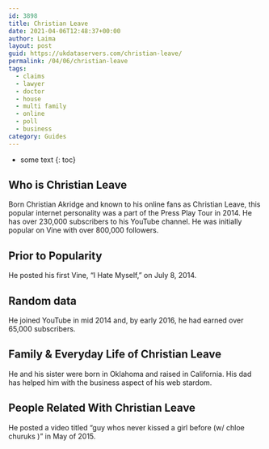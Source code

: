 ```yaml
---
id: 3898
title: Christian Leave
date: 2021-04-06T12:48:37+00:00
author: Laima
layout: post
guid: https://ukdataservers.com/christian-leave/
permalink: /04/06/christian-leave
tags:
  - claims
  - lawyer
  - doctor
  - house
  - multi family
  - online
  - poll
  - business
category: Guides
---
```


* some text
{: toc}


## Who is Christian Leave
                  
                  
                  
Born Christian Akridge and known to his online fans as Christian Leave, this popular internet personality was a part of the Press Play Tour in 2014. He has over 230,000 subscribers to his YouTube channel. He was initially popular on Vine with over 800,000 followers. 
                  
              
            
              
            
                
                
                
## Prior to Popularity
                  
                  
                  
He posted his first Vine, &#8220;I Hate Myself,&#8221; on July 8, 2014. 
                  
              
            
              
            
                
                
                
## Random data
                  
                  
                  
He joined YouTube in mid 2014 and, by early 2016, he had earned over 65,000 subscribers. 
                  
              
            
              
            
                
                
                
## Family & Everyday Life of Christian Leave
                  
                  
                  
He and his sister were born in Oklahoma and raised in California. His dad has helped him with the business aspect of his web stardom. 
                  
              
            
              
            
                
                
                
## People Related With Christian Leave
                  
                  
                  
He posted a video titled &#8220;guy whos never kissed a girl before (w/ chloe churuks )&#8221; in May of 2015. 
                  
              
            
              
            
                
              
            
              
              
            
            
              
            
          
          
          